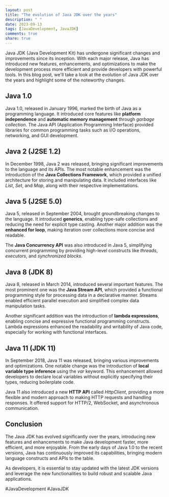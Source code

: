 ```yaml
---
layout: post
title: "The evolution of Java JDK over the years"
description: " "
date: 2023-09-13
tags: [JavaDevelopment, JavaJDK]
comments: true
share: true
---
```


Java JDK (Java Development Kit) has undergone significant changes and improvements since its inception. With each major release, Java has introduced new features, enhancements, and optimizations to make the development process more efficient and provide developers with powerful tools. In this blog post, we'll take a look at the evolution of Java JDK over the years and highlight some of the noteworthy changes.

## Java 1.0

Java 1.0, released in January 1996, marked the birth of Java as a programming language. It introduced core features like **platform independence** and **automatic memory management** through *garbage collection*. The Java API (Application Programming Interface) provided libraries for common programming tasks such as I/O operations, networking, and GUI development.

## Java 2 (J2SE 1.2)

In December 1998, Java 2 was released, bringing significant improvements to the language and its APIs. The most notable enhancement was the introduction of the **Java Collections Framework**, which provided a unified architecture for storing and manipulating data. It included interfaces like *List*, *Set*, and *Map*, along with their respective implementations.

## Java 5 (J2SE 5.0)

Java 5, released in September 2004, brought groundbreaking changes to the language. It introduced **generics**, enabling type-safe collections and reducing the need for explicit type casting. Another major addition was the **enhanced for loop**, making iteration over collections more concise and readable.

The **Java Concurrency API** was also introduced in Java 5, simplifying concurrent programming by providing high-level constructs like *threads*, *executors*, and *synchronized blocks*.

## Java 8 (JDK 8)

Java 8, released in March 2014, introduced several important features. The most prominent one was the **Java Stream API**, which provided a functional programming style for processing data in a declarative manner. Streams enabled efficient parallel execution and simplified complex data manipulation tasks.

Another significant addition was the introduction of **lambda expressions**, enabling concise and expressive functional programming constructs. Lambda expressions enhanced the readability and writability of Java code, especially for working with functional interfaces.

## Java 11 (JDK 11)

In September 2018, Java 11 was released, bringing various improvements and optimizations. One notable change was the introduction of **local variable type inference** using the *var* keyword. This enhancement allowed developers to declare local variables without explicitly specifying their types, reducing boilerplate code.

Java 11 also introduced a new **HTTP API** called *HttpClient*, providing a more flexible and modern approach to making HTTP requests and handling responses. It offered support for HTTP/2, WebSocket, and asynchronous communication.

## Conclusion

The Java JDK has evolved significantly over the years, introducing new features and enhancements to make Java development faster, more efficient, and more enjoyable. From the early days of Java 1.0 to the recent versions, Java has continuously improved its capabilities, bringing modern language constructs and APIs to the table.

As developers, it is essential to stay updated with the latest JDK versions and leverage the new functionalities to build robust and scalable Java applications.

#JavaDevelopment #JavaJDK